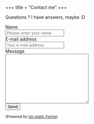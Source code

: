 +++
title = "Contact me"
+++

Questions ? I have answers, maybe :D

<form method="post" action="https://forms.un-static.com/forms/d8a02af344d1f3b59793e4527cebe341c2991886">
  <div class="form-group row">
    <div class="col-8">
      <div class="input-group">
        <div class="input-group-addon">
          <i class="fa fa-user"></i>
          <label for="name" class="col-4 col-form-label">Name</label>
        </div>
        <input id="name" name="name" placeholder="Please enter your name" type="text" required="required" class="form-control">
      </div>
    </div>
  </div>
  <div class="form-group row">
    <div class="col-8">
      <div class="input-group">
        <div class="input-group-addon">
          <i class="fa fa-envelope"></i>
          <label for="email" class="col-4 col-form-label">E-mail address</label>
        </div>
        <input id="email" name="email" placeholder="Your e-mail address" type="text" required="required" class="form-control">
      </div>
    </div>
  </div>
  <div class="form-group row">
    <label for="message" class="col-4 col-form-label">Message</label>
    <div class="col-8">
      <textarea id="message" name="message" cols="30" rows="10" required="required" class="form-control"></textarea>
    </div>
  </div>
  <div class="form-group row">
    <div class="offset-4 col-8">
      <button name="submit" type="submit" class="btn btn-primary">Send</button>
    </div>
  </div>
  <div class="text-center">
    <p><small>(Powered by <a rel="nofollow" href="Un-static Forms">Un-static Forms</a>)</small></p>
  </div>
</form>